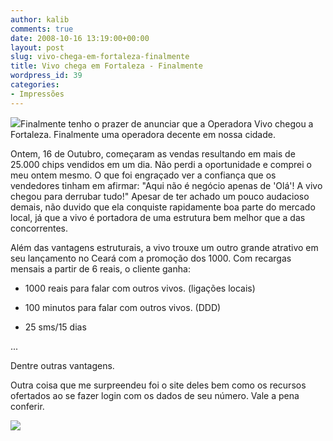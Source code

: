 ```yaml
---
author: kalib
comments: true
date: 2008-10-16 13:19:00+00:00
layout: post
slug: vivo-chega-em-fortaleza-finalmente
title: Vivo chega em Fortaleza - Finalmente
wordpress_id: 39
categories:
- Impressões
---
```


[![](http://3.bp.blogspot.com/_5kfJplBiYy0/SPdBXivzDYI/AAAAAAAAAJ0/wjRTlq6Yv5Y/s200/vivo.gif)](http://3.bp.blogspot.com/_5kfJplBiYy0/SPdBXivzDYI/AAAAAAAAAJ0/wjRTlq6Yv5Y/s1600-h/vivo.gif)Finalmente tenho o prazer de anunciar que a Operadora Vivo chegou a Fortaleza. Finalmente uma operadora decente em nossa cidade.




Ontem, 16 de Outubro, começaram as vendas resultando em mais de 25.000 chips vendidos em um dia. Não perdi a oportunidade e comprei o meu ontem mesmo. O que foi engraçado ver a confiança que os vendedores tinham em afirmar: "Aqui não é negócio apenas de 'Olá'! A vivo chegou para derrubar tudo!" Apesar de ter achado um pouco audacioso demais, não duvido que ela conquiste rapidamente boa parte do mercado local, já que a vivo é portadora de uma estrutura bem melhor que a das concorrentes.




Além das vantagens estruturais, a vivo trouxe um outro grande atrativo em seu lançamento no Ceará com a promoção dos 1000. Com recargas mensais a partir de 6 reais, o cliente ganha:  

* 1000 reais para falar com outros vivos. (ligações locais)  

* 100 minutos para falar com outros vivos. (DDD)  

* 25 sms/15 dias  

...  

Dentre outras vantagens.




Outra coisa que me surpreendeu foi o site deles bem como os recursos ofertados ao se fazer login com os dados de seu número. Vale a pena conferir.




![](http://img376.imageshack.us/img376/8000/userbar635980sd7.gif)



